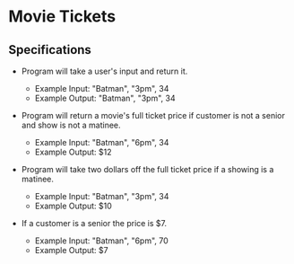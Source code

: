 # Movie Tickets

## Specifications

* Program will take a user's input and return it.
  * Example Input: "Batman", "3pm", 34
  * Example Output: "Batman", "3pm", 34

* Program will return a movie's full ticket price if customer is not a senior and show is not a matinee.
  * Example Input: "Batman", "6pm", 34
  * Example Output: $12

* Program will take two dollars off the full ticket price if a showing is a matinee.
  * Example Input: "Batman", "3pm", 34
  * Example Output: $10

* If a customer is a senior the price is $7.
  * Example Input: "Batman", "6pm", 70
  * Example Output: $7
  
